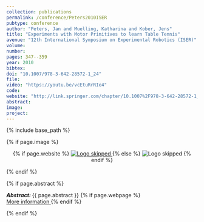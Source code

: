 ```yaml
---
collection: publications
permalink: /conference/Peters2010ISER
pubtype: conference
author: "Peters, Jan and Muelling, Katharina and Kober, Jens"
title: "Experiments with Motor Primitives to learn Table Tennis"
avenue: "12th International Symposium on Experimental Robotics (ISER)"
volume: 
number: 
pages: 347--359
year: 2010
bibtex: 
doi: "10.1007/978-3-642-28572-1_24"
file: 
video: "https://youtu.be/vcEtuRrRIe4"
code: 
website: "http://link.springer.com/chapter/10.1007%2F978-3-642-28572-1_24"
abstract: 
image: 
project: 
---
```

{% include base_path %}

{% if page.image %}
<p align="center">
{% if page.website %}
<a href="{{ page.website }}"> <img src="{{  page.image }}" alt="Logo skipped" style="max-height:200px"/> </a>
{% else %}
<img src="{{  page.image }}" alt="Logo skipped" />
{% endif %}
</p>
{% endif %}

{% if page.abstract %}
<p> <strong> <em> Abstract: </em> </strong> {{ page.abstract }}
    {% if page.webpage %}
        <a href="{{ page.website}}"> <br> More information </a>
    {% endif %}
</p>
{% endif %}

